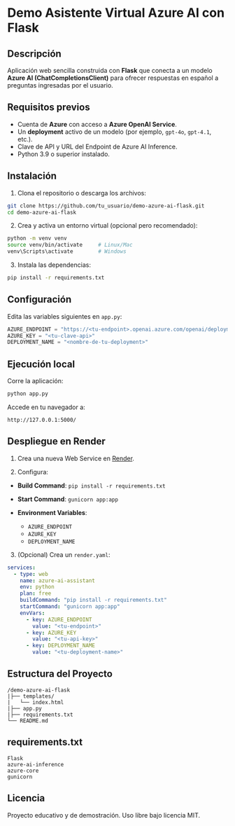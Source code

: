 # Demo Asistente Virtual Azure AI con Flask

## Descripción

Aplicación web sencilla construida con **Flask** que conecta a un modelo **Azure AI (ChatCompletionsClient)** para ofrecer respuestas en español a preguntas ingresadas por el usuario.

## Requisitos previos

* Cuenta de **Azure** con acceso a **Azure OpenAI Service**.
* Un **deployment** activo de un modelo (por ejemplo, `gpt-4o`, `gpt-4.1`, etc.).
* Clave de API y URL del Endpoint de Azure AI Inference.
* Python 3.9 o superior instalado.

## Instalación

1. Clona el repositorio o descarga los archivos:

```bash
git clone https://github.com/tu_usuario/demo-azure-ai-flask.git
cd demo-azure-ai-flask
```

2. Crea y activa un entorno virtual (opcional pero recomendado):

```bash
python -m venv venv
source venv/bin/activate     # Linux/Mac
venv\Scripts\activate        # Windows
```

3. Instala las dependencias:

```bash
pip install -r requirements.txt
```

## Configuración

Edita las variables siguientes en `app.py`:

```python
AZURE_ENDPOINT = "https://<tu-endpoint>.openai.azure.com/openai/deployments/<tu-deployment>/chat/completions?api-version=2025-01-01-preview"
AZURE_KEY = "<tu-clave-api>"
DEPLOYMENT_NAME = "<nombre-de-tu-deployment>"
```

## Ejecución local

Corre la aplicación:

```bash
python app.py
```

Accede en tu navegador a:

```
http://127.0.0.1:5000/
```

## Despliegue en Render

1. Crea una nueva Web Service en [Render](https://render.com/).

2. Configura:

* **Build Command**: `pip install -r requirements.txt`
* **Start Command**: `gunicorn app:app`
* **Environment Variables**:

  * `AZURE_ENDPOINT`
  * `AZURE_KEY`
  * `DEPLOYMENT_NAME`

3. (Opcional) Crea un `render.yaml`:

```yaml
services:
  - type: web
    name: azure-ai-assistant
    env: python
    plan: free
    buildCommand: "pip install -r requirements.txt"
    startCommand: "gunicorn app:app"
    envVars:
      - key: AZURE_ENDPOINT
        value: "<tu-endpoint>"
      - key: AZURE_KEY
        value: "<tu-api-key>"
      - key: DEPLOYMENT_NAME
        value: "<tu-deployment-name>"
```

## Estructura del Proyecto

```
/demo-azure-ai-flask
|├── templates/
|   └── index.html
|├── app.py
|├── requirements.txt
└── README.md
```

## requirements.txt

```
Flask
azure-ai-inference
azure-core
gunicorn
```

## Licencia

Proyecto educativo y de demostración. Uso libre bajo licencia MIT.
